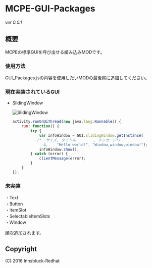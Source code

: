 # MCPE-GUI-Packages
*ver 0.0.1*

## 概要
MCPEの標準GUIを呼び出せる組み込みMODです。

### 使用方法
GUI_Packages.jsの内容を使用したいMODの最後尾に追加してください。

### 現在実装されているGUI

* SlidingWindow

  ![SlidingWindow](https://github.com/Innsbluck-Redhat/MCPE-GUI-Packages/blob/master\ImagesSlidingWindow.png)

  ```js
  activity.runOnUiThread(new java.lang.Runnable() {
      run: function() {
          try {
              var infoWindow = GUI.slidingWindow.getInstance(
             /*  サイズ, タイトル        , メッセージ*/
              	4,    "Hello world!", "Window,window,window!");
              infoWindow.show();
          } catch (error) {
              clientMessage(error);
          }
      }
  });
  ```

### 未実装
・Text  
・Button  
・ItemSlot  
・SelectableItemSlots  
・Window

順次追加されます。

## Copyright
(C) 2016 Innsbluck-Redhat